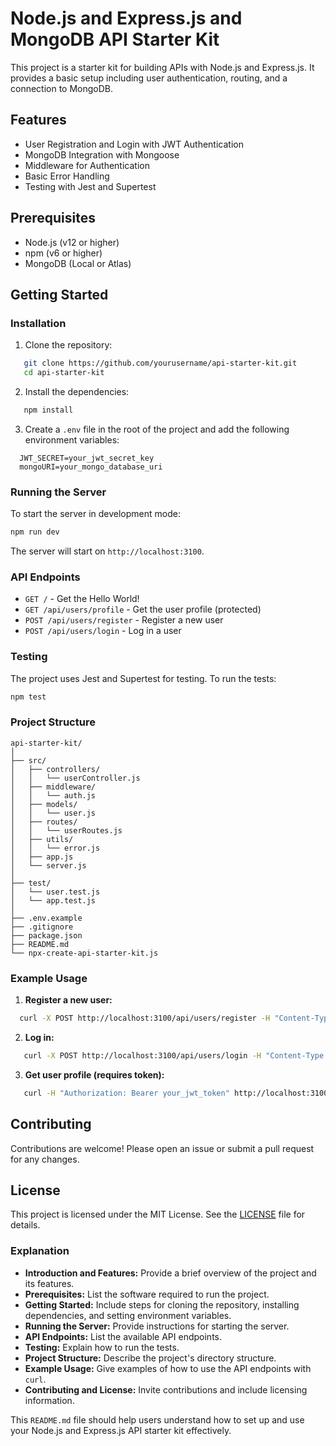 # Node.js and Express.js and MongoDB API Starter Kit

This project is a starter kit for building APIs with Node.js and Express.js. It provides a basic setup including user authentication, routing, and a connection to MongoDB.

## Features

- User Registration and Login with JWT Authentication
- MongoDB Integration with Mongoose
- Middleware for Authentication
- Basic Error Handling
- Testing with Jest and Supertest

## Prerequisites

- Node.js (v12 or higher)
- npm (v6 or higher)
- MongoDB (Local or Atlas)

## Getting Started

### Installation

1. Clone the repository:

```sh
   git clone https://github.com/yourusername/api-starter-kit.git
   cd api-starter-kit
```

2. Install the dependencies:

```sh
   npm install
```

3. Create a `.env` file in the root of the project and add the following environment variables:

```plaintext
  JWT_SECRET=your_jwt_secret_key
  mongoURI=your_mongo_database_uri
```

### Running the Server

To start the server in development mode:

```sh
npm run dev
```

The server will start on `http://localhost:3100`.

### API Endpoints

- `GET /` - Get the Hello World!
- `GET /api/users/profile` - Get the user profile (protected)
- `POST /api/users/register` - Register a new user
- `POST /api/users/login` - Log in a user

### Testing

The project uses Jest and Supertest for testing. To run the tests:

```sh
npm test
```

### Project Structure

```
api-starter-kit/
│
├── src/
│   ├── controllers/
│   │   └── userController.js
│   ├── middleware/
│   │   └── auth.js
│   ├── models/
│   │   └── user.js
│   ├── routes/
│   │   └── userRoutes.js
│   ├── utils/
│   │   └── error.js
│   ├── app.js
│   └── server.js
│
├── test/
│   └── user.test.js
│   └── app.test.js
│
├── .env.example
├── .gitignore
├── package.json
├── README.md
└── npx-create-api-starter-kit.js
```

### Example Usage

1. **Register a new user:**

```sh
  curl -X POST http://localhost:3100/api/users/register -H "Content-Type: application/json" -d '{"name": "John Doe", "email": "johndoe@example.com", "password": "password123"}'
```

2. **Log in:**

```sh
   curl -X POST http://localhost:3100/api/users/login -H "Content-Type: application/json" -d '{"email": "johndoe@example.com", "password": "password123"}'
```

3. **Get user profile (requires token):**

```sh
   curl -H "Authorization: Bearer your_jwt_token" http://localhost:3100/api/users/profile
```

## Contributing

Contributions are welcome! Please open an issue or submit a pull request for any changes.

## License

This project is licensed under the MIT License. See the [LICENSE](LICENSE) file for details.

### Explanation

- **Introduction and Features:** Provide a brief overview of the project and its features.
- **Prerequisites:** List the software required to run the project.
- **Getting Started:** Include steps for cloning the repository, installing dependencies, and setting environment variables.
- **Running the Server:** Provide instructions for starting the server.
- **API Endpoints:** List the available API endpoints.
- **Testing:** Explain how to run the tests.
- **Project Structure:** Describe the project's directory structure.
- **Example Usage:** Give examples of how to use the API endpoints with `curl`.
- **Contributing and License:** Invite contributions and include licensing information.

This `README.md` file should help users understand how to set up and use your Node.js and Express.js API starter kit effectively.
